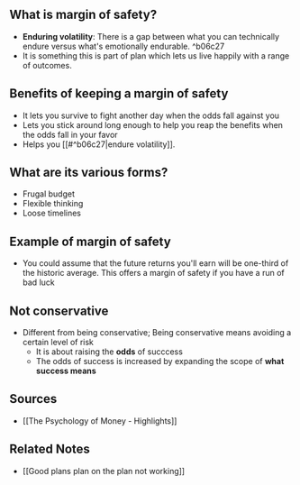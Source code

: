 ## What is margin of safety?
- **Enduring volatility**: There is a gap between what you can technically endure versus what's emotionally endurable. ^b06c27
- It is something this is part of plan which lets us live happily with a range of outcomes.

## Benefits of keeping a margin of safety
- It lets you survive to fight another day when the odds fall against you
- Lets you stick around long enough to help you reap the benefits when the odds fall in your favor
- Helps you [[#^b06c27|endure volatility]].

## What are its various forms?
- Frugal budget
- Flexible thinking
- Loose timelines

## Example of margin of safety
- You could assume that the future returns you'll earn will be one-third of the historic average. This offers a margin of safety if you have a run of bad luck

## Not conservative
- Different from being conservative; Being conservative means avoiding a certain level of risk
	- It is about raising the **odds** of succcess
	- The odds of success is increased by expanding the scope of **what success means**

## Sources
- [[The Psychology of Money - Highlights]]

## Related Notes
- [[Good plans plan on the plan not working]] 
